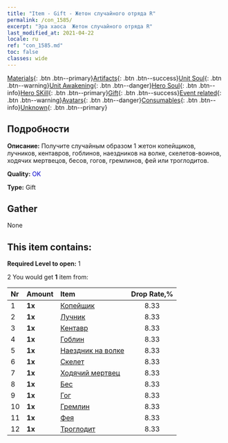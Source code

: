 ```yaml
---
title: "Item - Gift - Жетон случайного отряда R"
permalink: /con_1585/
excerpt: "Эра хаоса  Жетон случайного отряда R"
last_modified_at: 2021-04-22
locale: ru
ref: "con_1585.md"
toc: false
classes: wide
---
```

 [Materials](/ItemsRU/){: .btn .btn--primary}[Artifacts](/ItemsRU/Artifacts/){: .btn .btn--success}[Unit Soul](/ItemsRU/UnitSoul/){: .btn .btn--warning}[Unit Awakening](/ItemsRU/UnitAwakening/){: .btn .btn--danger}[Hero Soul](/ItemsRU/HeroSoul/){: .btn .btn--info}[Hero SKill](/ItemsRU/HeroSkill/){: .btn .btn--primary}[Gift](/ItemsRU/Gift/){: .btn .btn--success}[Event related](/ItemsRU/Events/){: .btn .btn--warning}[Avatars](/ItemsRU/Avatars/){: .btn .btn--danger}[Consumables](/ItemsRU/Consumables/){: .btn .btn--info}[Unknown](/ItemsRU/Unknown/){: .btn .btn--primary}

## Подробности
 **Описание:** Получите случайным образом 1 жетон копейщиков, лучников, кентавров, гоблинов, наездников на волке, скелетов-воинов, ходячих мертвецов, бесов, гогов, гремлинов, фей или троглодитов.

 **Quality:** <span style="color: #0000CD">OK</span>

 **Type:** Gift

## Gather

  None

## This item contains:

 **Required Level to open:** 1

 2 You would get **1** item  from:

  | Nr | Amount |     Item    | Drop Rate,% |
  |:---|:-------|:------------|:---------:|
  | 1 |  **1x** | [Копейщик](/ru/Items/unt_190/) | 8.33 | 
  | 2 |  **1x** | [Лучник](/ru/Items/unt_191/) | 8.33 | 
  | 3 |  **1x** | [Кентавр](/ru/Items/unt_199/) | 8.33 | 
  | 4 |  **1x** | [Гоблин](/ru/Items/unt_217/) | 8.33 | 
  | 5 |  **1x** | [Наездник на волке](/ru/Items/unt_218/) | 8.33 | 
  | 6 |  **1x** | [Скелет](/ru/Items/unt_208/) | 8.33 | 
  | 7 |  **1x** | [Ходячий мертвец](/ru/Items/unt_209/) | 8.33 | 
  | 8 |  **1x** | [Бес](/ru/Items/unt_226/) | 8.33 | 
  | 9 |  **1x** | [Гог](/ru/Items/unt_227/) | 8.33 | 
  | 10 |  **1x** | [Гремлин](/ru/Items/unt_235/) | 8.33 | 
  | 11 |  **1x** | [Фея](/ru/Items/unt_262/) | 8.33 | 
  | 12 |  **1x** | [Троглодит](/ru/Items/unt_244/) | 8.33 | 
